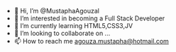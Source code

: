 - 👋 Hi, I’m @MustaphaAgouzal
- 👀 I’m interested in becoming a Full Stack Developer
- 🌱 I’m currently learning HTML5,CSS3,JV
- 💞️ I’m looking to collaborate on ...
- 📫 How to reach me agouza.mustapha@hotmail.com

<!---
MustaphaAgouzal/MustaphaAgouzal is a ✨ special ✨ repository because its `README.md` (this file) appears on your GitHub profile.
You can click the Preview link to take a look at your changes.
--->
